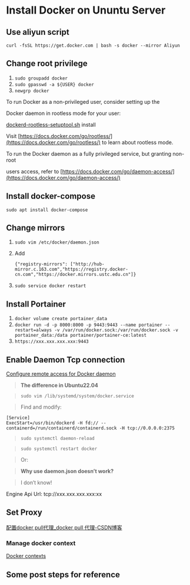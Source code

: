 # Install Docker on Ununtu Server

## Use aliyun script

`curl -fsSL https://get.docker.com | bash -s docker --mirror Aliyun`

## Change root privilege

1. `sudo groupadd docker`
2. `sudo gpasswd -a ${USER} docker`
3. `newgrp docker`

To run Docker as a non-privileged user, consider setting up the

Docker daemon in rootless mode for your user:

[dockerd-rootless-setuptool.sh](http://dockerd-rootless-setuptool.sh) install

Visit [https://docs.docker.com/go/rootless/](https://docs.docker.com/go/rootless/) to learn about rootless mode.

To run the Docker daemon as a fully privileged service, but granting non-root

users access, refer to [https://docs.docker.com/go/daemon-access/](https://docs.docker.com/go/daemon-access/)

## Install docker-compose

`sudo apt install docker-compose`

## Change mirrors

1. `sudo vim /etc/docker/daemon.json`
2. Add

   `{"registry-mirrors": ["http://hub-mirror.c.163.com","https://registry.docker-cn.com","https://docker.mirrors.ustc.edu.cn"]}`

1. `sudo service docker restart`

## Install Portainer

1. `docker volume create portainer_data`
2. `docker run -d -p 8000:8000 -p 9443:9443 --name portainer --restart=always -v /var/run/docker.sock:/var/run/docker.sock -v portainer_data:/data portainer/portainer-ce:latest`
3. `https://xxx.xxx.xxx.xxx:9443`

## Enable Daemon Tcp connection

[Configure remote access for Docker daemon](https://docs.docker.com/config/daemon/remote-access/)

> **The difference in Ubuntu22.04**

> `sudo vim /lib/systemd/system/docker.service`

> Find and modify:

```shell
[Service]
ExecStart=/usr/bin/dockerd -H fd:// --containerd=/run/containerd/containerd.sock -H tcp://0.0.0.0:2375
```

> `sudo systemctl daemon-reload`

> `sudo systemctl restart docker`

> Or:

[](https://linuxhandbook.com/docker-remote-access/)

> **Why use daemon.json doesn’t work?**

> I don’t know!

Engine Api Url: tcp://xxx.xxx.xxx.xxx:xx

## Set Proxy

[配置docker pull代理_docker pull 代理-CSDN博客](https://blog.csdn.net/vic_qxz/article/details/130061661)

### Manage docker context

[Docker contexts](https://docs.docker.com/engine/context/working-with-contexts/)

## Some post steps for reference

[](https://docs.docker.com/engine/install/linux-postinstall/)

